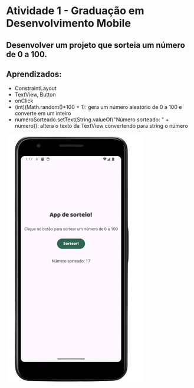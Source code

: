 # Atividade 1 - Graduação em Desenvolvimento Mobile

## Desenvolver um projeto que sorteia um número de 0 a 100.

## Aprendizados:

-  ConstraintLayout
-  TextView, Button
-  onClick
-  (int)(Math.random()*100 + 1): gera um número aleatório de 0 a 100 e converte em um inteiro
-  numeroSorteado.setText(String.valueOf("Número sorteado: " + numero)): altera o texto da TextView convertendo para string o número

![Screenshot](sorteio.png)


